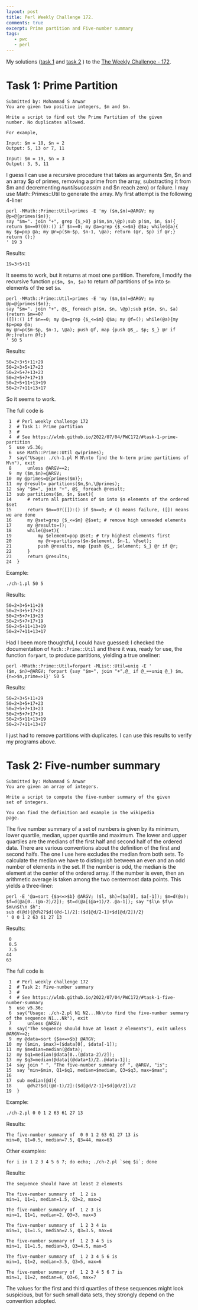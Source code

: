 ```yaml
---
layout: post
title: Perl Weekly Challenge 172.
comments: true
excerpt: Prime partition and Five-number summary
tags:
   - pwc
   - perl
---
```


My solutions
([task 1](https://github.com/wlmb/perlweeklychallenge-club/blob/master/challenge-172/wlmb/perl/ch-1.pl)
and
[task 2](https://github.com/wlmb/perlweeklychallenge-club/blob/master/challenge-172/wlmb/perl/ch-2.pl)
)
to the  [The Weekly Challenge - 172](https://theweeklychallenge.org/blog/perl-weekly-challenge-172).


# Task 1: Prime Partition

    Submitted by: Mohammad S Anwar
    You are given two positive integers, $m and $n.

    Write a script to find out the Prime Partition of the given
    number. No duplicates allowed.

    For example,

    Input: $m = 18, $n = 2
    Output: 5, 13 or 7, 11

    Input: $m = 19, $n = 3
    Output: 3, 5, 11

I guess I can use a recursive procedure that takes as
arguments $m, $n and an array $p of primes, removing a prime
from the array, substracting it from $m and decrementing $n
until success ($m and $n reach zero) or failure. I may use
Math::Primes::Util to generate the array. My first attempt is
the following 4-liner

    perl -MMath::Prime::Util=primes -E 'my ($m,$n)=@ARGV; my @p=@{primes($m)};
    say "$m=". join "+", grep {$_>0} p($m,$n,\@p);sub p($m, $n, $a){
    return $m==0?(0):() if $n==0; my @a=grep {$_<=$m} @$a; while(@a){
    my $p=pop @a; my @r=p($m-$p, $n-1, \@a); return (@r, $p) if @r;} return ();}
    ' 19 3

Results:

    19=3+5+11

It seems to work, but it returns at most one
partition. Therefore, I modify the recursive function `p($m,
$n, $a)` to return *all* partitions of `$m` into `$n` elements
of the set `$a`.

    perl -MMath::Prime::Util=primes -E 'my ($m,$n)=@ARGV; my @p=@{primes($m)};
    say "$m=". join "+", @$_ foreach p($m, $n, \@p);sub p($m, $n, $a){return $m==0?
    ([]):() if $n==0; my @a=grep {$_<=$m} @$a; my @f=(); while(@a){my $p=pop @a;
    my @r=p($m-$p, $n-1, \@a); push @f, map {push @$_, $p; $_} @r if @r;}return @f;}
    ' 50 5

Results:

    50=2+3+5+11+29
    50=2+3+5+17+23
    50=2+5+7+13+23
    50=2+5+7+17+19
    50=2+5+11+13+19
    50=2+7+11+13+17

So it seems to work.

The full code is

     1  # Perl weekly challenge 172
     2  # Task 1: Prime partition
     3  #
     4  # See https://wlmb.github.io/2022/07/04/PWC172/#task-1-prime-partition
     5  use v5.36;
     6  use Math::Prime::Util qw(primes);
     7  say("Usage: ./ch-1.pl M N\nto find the N-term prime partitions of M\n"), exit
     8      unless @ARGV==2;
     9  my ($m,$n)=@ARGV;
    10  my @primes=@{primes($m)};
    11  my @result= partitions($m,$n,\@primes);
    12  say "$m=", join "+", @$_ foreach @result;
    13  sub partitions($m, $n, $set){
    14      # return all partitions of $m into $n elements of the ordered $set
    15      return $m==0?([]):() if $n==0; # () means failure, ([]) means we are done
    16      my @set=grep {$_<=$m} @$set; # remove high unneeded elements
    17      my @results=();
    18      while(@set){
    19          my $element=pop @set; # try highest elements first
    20          my @r=partitions($m-$element, $n-1, \@set);
    21          push @results, map {push @$_, $element; $_} @r if @r;
    22      }
    23      return @results;
    24  }

Example:

    ./ch-1.pl 50 5

Results:

    50=2+3+5+11+29
    50=2+3+5+17+23
    50=2+5+7+13+23
    50=2+5+7+17+19
    50=2+5+11+13+19
    50=2+7+11+13+17

Had I been more thoughtful, I could have guessed: I checked the
documentation of `Math::Prime::Util` and there it was, ready
for use, the function `forpart`, to produce partitions, yielding a true oneliner:

    perl -MMath::Prime::Util=forpart -MList::Util=uniq -E '
    ($m, $n)=@ARGV; forpart {say "$m=", join "+",@_ if @_==uniq @_} $m, {n=>$n,prime=>1}' 50 5

Results:

    50=2+3+5+11+29
    50=2+3+5+17+23
    50=2+5+7+13+23
    50=2+5+7+17+19
    50=2+5+11+13+19
    50=2+7+11+13+17

I just had to remove partitions with duplicates. I can use
this results to verify my programs above.


# Task 2: Five-number summary

    Submitted by: Mohammad S Anwar
    You are given an array of integers.

    Write a script to compute the five-number summary of the given
    set of integers.

    You can find the definition and example in the wikipedia
    page.

The five number summary of a set of numbers is given by its minimum,
lower quartile, median, upper quartile and maximum. The lower
and upper quartiles are the medians of the first half and second
half of the ordered data. There are various conventions about
the definition of the first and second halfs. The one I use here
excludes the median from both sets. To calculate the median we
have to distinguish between an even and an odd number of elements in
the set. If the number is odd, the median is the element at
the center of the ordered array. If the number is
even, then an arithmetic average is taken among the two centermost
data points. This yields a three-liner:

    perl -E '@a=sort {$a<=>$b} @ARGV; ($l, $h)=($a[0], $a[-1]); $m=d(@a);
    $f=d(@a[0..(@a-2)/2]); $t=d(@a[(@a+1)/2..@a-1]); say "$l\n $f\n $m\n$t\n $h";
    sub d(@d){@d%2?$d[(@d-1)/2]:($d[@d/2-1]+$d[@d/2])/2}
    ' 0 0 1 2 63 61 27 13

Results:

     0
     0.5
     7.5
    44
    63

The full code is

     1  # Perl weekly challenge 172
     2  # Task 2: Five-number summary
     3  #
     4  # See https://wlmb.github.io/2022/07/04/PWC172/#task-1-five-number-summary
     5  use v5.36;
     6  say("Usage: ./ch-2.pl N1 N2...Nk\nto find the five-number summary of the sequence N1...Nk"), exit
     7      unless @ARGV;
     8  say("The sequence should have at least 2 elements"), exit unless @ARGV>=2;
     9  my @data=sort {$a<=>$b} @ARGV;
    10  my ($min, $max)=($data[0], $data[-1]);
    11  my $median=median(@data);
    12  my $q1=median(@data[0..(@data-2)/2]);
    13  my $q3=median(@data[(@data+1)/2..@data-1]);
    14  say join " ", "The five-number summary of ", @ARGV, "is";
    15  say "min=$min, Q1=$q1, median=$median, Q3=$q3, max=$max";
    16
    17  sub median(@d){
    18      @d%2?$d[(@d-1)/2]:($d[@d/2-1]+$d[@d/2])/2
    19  }

Example:

    ./ch-2.pl 0 0 1 2 63 61 27 13

Results:

    The five-number summary of  0 0 1 2 63 61 27 13 is
    min=0, Q1=0.5, median=7.5, Q3=44, max=63

Other examples:

    for i in 1 2 3 4 5 6 7; do echo; ./ch-2.pl `seq $i`; done

Results:


    The sequence should have at least 2 elements

    The five-number summary of  1 2 is
    min=1, Q1=1, median=1.5, Q3=2, max=2

    The five-number summary of  1 2 3 is
    min=1, Q1=1, median=2, Q3=3, max=3

    The five-number summary of  1 2 3 4 is
    min=1, Q1=1.5, median=2.5, Q3=3.5, max=4

    The five-number summary of  1 2 3 4 5 is
    min=1, Q1=1.5, median=3, Q3=4.5, max=5

    The five-number summary of  1 2 3 4 5 6 is
    min=1, Q1=2, median=3.5, Q3=5, max=6

    The five-number summary of  1 2 3 4 5 6 7 is
    min=1, Q1=2, median=4, Q3=6, max=7

The values for the first and third quartiles of these
sequences might look suspicious, but for such small data
sets, they strongly depend on the convention adopted.
